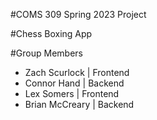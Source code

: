#COMS 309 Spring 2023 Project

#Chess Boxing App

#Group Members
  - Zach Scurlock  | Frontend
  - Connor Hand    | Backend
  - Lex Somers     | Frontend
  - Brian McCreary | Backend

